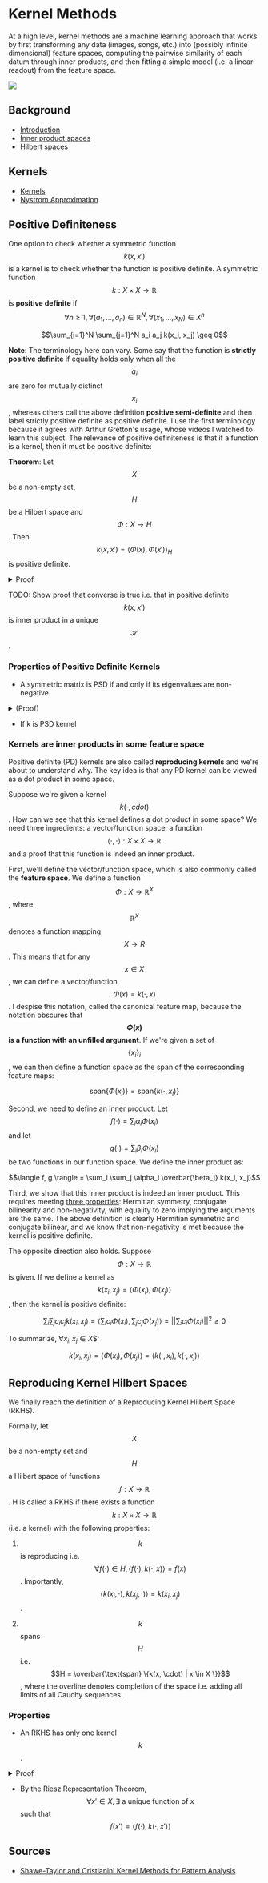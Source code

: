 # Kernel Methods

At a high level, kernel methods are a machine learning approach that works by
first transforming any data (images, songs, etc.) into (possibly infinite dimensional) feature spaces,
computing the pairwise similarity of each datum through inner products, and then fitting a simple
model (i.e. a linear readout) from the feature space.

![](kernel_methods/kernel_methods_diagram.pngIal)


## Background

- [Introduction](kernel_methods/introduction.md)
- [Inner product spaces](/content/learning/linear_algebra.html#inner-product-spaces)
- [Hilbert spaces](/content/learning/linear_algebra.html#hilbert-spaces)

## Kernels
- [Kernels](kernel_methods/kernels.md)
- [Nystrom Approximation](kernel_methods/nystrom_method.md)


## Positive Definiteness

One option to check whether a symmetric function $$k(x,x')$$ is a kernel is to 
check whether the function is positive definite.
A symmetric function $$k: X \times X \rightarrow \mathbb{R}$$ is __positive definite__
if $$\forall n \geq 1, \, \forall (a_1, ..., a_n) \in \mathbb{R}^N,\, \forall (x_1,...,x_N)
\in X^n$$

$$\sum_{i=1}^N \sum_{j=1}^N a_i a_j k(x_i, x_j) \geq 0$$ 

__Note__: The terminology here can vary. Some say that the function is __strictly positive
definite__ if equality holds only when all the $$a_i$$ are zero for mutually distinct $$x_i$$,
 whereas others call the above definition __positive semi-definite__ and then label
strictly positive definite as positive definite. I use the first terminology because
it agrees with Arthur Gretton's usage, whose videos I watched to learn this subject.
The relevance of positive definiteness is that if
a function is a kernel, then it must be positive definite:

__Theorem__: Let $$X$$ be a non-empty set, $$H$$ be a Hilbert space and $$\Phi: X \rightarrow H$$.
Then $$k(x,x') = \langle \Phi(x),\Phi(x')\rangle_H$$ is positive definite.

<details>
<summary>Proof</summary>
\begin{align*}
\sum_i \sum_j a_i a_j k(x_i, x_j)
&= \sum_i \sum_j \langle a_i \Phi(x_i), a_j \Phi(x_j) \rangle_H\\
&= \langle \sum_i a_i \Phi(x_i), \sum_j a_j \Phi(x_j) \rangle_H\\
&= ||\sum_i a_i \Phi(x_i) ||_H^2\\
&\geq 0
\end{align*}
</details>

TODO: Show proof that converse is true i.e. that in positive definite $$k(x,x')$$ is inner product in a 
unique $$\mathcal{H}$$.
 
### Properties of Positive Definite Kernels

- A symmetric matrix is PSD if and only if its eigenvalues are non-negative.
<details>
<summary>(Proof)</summary>
Let $$P = P^T$$ be a PSD symmetric matrix. By definition of PSD, $$\forall c \, c^T P \bar{c} \geq 0$$.
Choose $$c = v_i$$ to be the $$ith$$ eigenvector of $$P$$. Then $$v_i^T P \bar{v_i} = v_i^T P^T \bar{v_i}
 = \lambda_i v_i^T \bar{v_i} = \lambda_i ||v_i||_2^2 \geq 0 \Rightarrow \lambda_i \geq 0$$.

In the other direction, assume that all eigenvalues of $$P$$ are non-negative. Then
$$\lambda_i ||v_i||_2^2 \geq 0 \Rightarrow \lambda_i v_i^T \bar{v_i} \geq 0
\Rightarrow v_i^T P \bar{v_i} \geq 0$$. But trickily, we need to show that this holds for
all vectors $$c$$, not just the eigenvectors. 

</details>

- If k is PSD kernel

### Kernels are inner products in some feature space

Positive definite (PD) kernels are also called __reproducing kernels__ and we're about to
understand why. The key idea is that any PD kernel can be viewed as a dot product in some
space.

Suppose we're given a kernel $$k(\cdot, cdot)$$. How can we see that this kernel defines a
dot product in some space? We need three ingredients: a vector/function space, a function
$$\langle \cdot, \cdot \rangle : X \times X \rightarrow \mathbb{R}$$ and a proof
that this function is indeed an inner product.

First, we'll define the vector/function space, which is also commonly called the __feature
space__. We define a function $$\Phi: X \rightarrow \mathbb{R}^{X}$$, where $$\mathbb{R}^{X}$$
denotes a function mapping $$X \rightarrow R$$. This means that for any $$x \in X$$, we can
define a vector/function $$\Phi(x) = k(\cdot, x)$$. I despise this notation, called the canonical
feature map, because the notation obscures that __$$\Phi(x)$$ is a function with an unfilled 
argument__. If we're given a set of $$\{x_i\}_{i}$$, we can then define a function space as
the span of the corresponding feature maps:

$$ \text{span}\{ \Phi(x_i) \} = \text{span} \{ k(\cdot, x_i) \}$$

Second, we need to define an inner product. Let $$f(\cdot) = \sum_i \alpha_i \Phi(x_i)$$
and let $$g(\cdot) = \sum_i \beta_i \Phi(x_i)$$ be two functions in our function space.
We define the inner product as:

$$\langle f, g \rangle = \sum_i \sum_j \alpha_i \overbar{\beta_j} k(x_i, x_j)$$

Third, we show that this inner product is indeed an inner product. This requires meeting
[three properties](linear_algebra.md#inner-product-spaces): Hermitian symmetry, conjugate
bilinearity and non-negativity, with equality to zero implying the arguments are the same.
The above definition is clearly Hermitian symmetric and conjugate bilinear, and we know 
that non-negativity is met because the kernel is positive definite.

The opposite direction also holds. Suppose $$\Phi: X \rightarrow \mathbb{R}$$ is given.
If we define a kernel as $$k(x_i, x_j) = \langle \Phi(x_i), \Phi(x_j) \rangle$$, then the
kernel is positive definite:

$$\sum_i \sum_j c_i c_j k(x_i, x_j) = \langle \sum_i c_i \Phi(x_i), \sum_j c_j \Phi(x_j) \rangle
 = || \sum_i c_i \Phi(x_i)||^2 \geq 0 $$
 
To summarize, $\forall x_i, x_j \in X$$:

$$k(x_i, x_j) = \langle \Phi(x_i), \Phi(x_j) \rangle = \langle k(\cdot, x_i), k(\cdot, x_j) \rangle $$

## Reproducing Kernel Hilbert Spaces

We finally reach the definition of a Reproducing Kernel Hilbert Space (RKHS). 

Formally, let $$X$$ be a non-empty set and $$H$$ a Hilbert space of functions $$f: X \rightarrow
\mathbb{R}$$. H is called a RKHS if there exists a function $$k: X \times X \rightarrow \mathbb{R}$$
(i.e. a kernel) with the following properties:
 
1. $$k$$ is reproducing i.e. $$\forall f(\cdot) \in H, \langle f(\cdot), k(\cdot, x) \rangle = f(x)$$.
Importantly, $$\langle k(x_i, \cdot), k(x_j, \cdot) \rangle = k(x_i, x_j)$$.

2. $$k$$ spans $$H$$ i.e. $$H = \overbar{\text{span} \{k(x, \cdot) | x \in X \}}$$, where the overline
denotes completion of the space i.e. adding all limits of all Cauchy sequences.

### Properties

- An RKHS has only one kernel $$k$$.

<details>
<summary>Proof</summary>
Proof by contradiction: Assume there exist two kernels $$k, k'$$ spanning $$H$$. Using the
reproducing property:

$$ \langle k(x_i, \cdot), k'(x_j, \cdot) \rangle = k(x_i, x_j) = k(x_j,x_i) = k'(x_i, x_j) = k'(x_j, x_i)$$
</details>

- By the Riesz Representation Theorem, $$\forall x' \in X, \exists \text{ a unique function of } x$$
such that $$f(x') = \langle f(\cdot), k(\cdot, x')\rangle $$ 

## Sources

- [Shawe-Taylor and Cristianini Kernel Methods for Pattern Analysis](https://people.eecs.berkeley.edu/~jordan/kernels)
